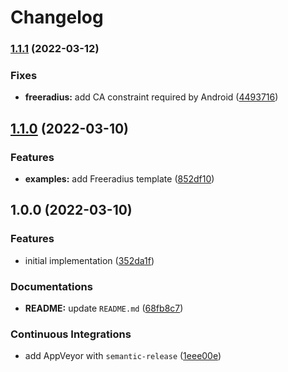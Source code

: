 # Changelog

### [1.1.1](https://github.com/extra2000/openssl-templates/compare/v1.1.0...v1.1.1) (2022-03-12)


### Fixes

* **freeradius:** add CA constraint required by Android ([4493716](https://github.com/extra2000/openssl-templates/commit/44937167b13c38fb1306e72e277ff2dd2c955eb2))

## [1.1.0](https://github.com/extra2000/openssl-templates/compare/v1.0.0...v1.1.0) (2022-03-10)


### Features

* **examples:** add Freeradius template ([852df10](https://github.com/extra2000/openssl-templates/commit/852df1056c0ad285cd7b2a847e95514f646437e0))

## 1.0.0 (2022-03-10)


### Features

* initial implementation ([352da1f](https://github.com/extra2000/openssl-templates/commit/352da1fd3e01b66cb5070fdcfa4d6873279b653f))


### Documentations

* **README:** update `README.md` ([68fb8c7](https://github.com/extra2000/openssl-templates/commit/68fb8c7127b0e0d1ef1f847d8885df01707b8e73))


### Continuous Integrations

* add AppVeyor with `semantic-release` ([1eee00e](https://github.com/extra2000/openssl-templates/commit/1eee00e57eaa9cee8bec9792941da6628dae2276))
